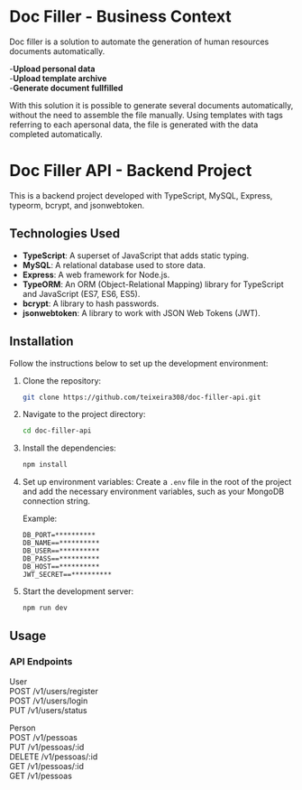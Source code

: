 # Doc Filler - Business Context

Doc filler is a solution to automate the generation of human resources documents automatically.

-**Upload personal data** <br/>
-**Upload template archive**<br/>
-**Generate document fullfilled**<br/>

With this solution it is possible to generate several documents automatically, without the need to assemble the file manually. Using templates with tags referring to each apersonal data, the file is generated with the data completed automatically.

# Doc Filler API - Backend Project

This is a backend project developed with TypeScript, MySQL, Express, typeorm, bcrypt, and jsonwebtoken.

## Technologies Used

- **TypeScript**: A superset of JavaScript that adds static typing.
- **MySQL**: A relational database used to store data.
- **Express**: A web framework for Node.js.
- **TypeORM**: An ORM (Object-Relational Mapping) library for TypeScript and JavaScript (ES7, ES6, ES5).
- **bcrypt**: A library to hash passwords.
- **jsonwebtoken**: A library to work with JSON Web Tokens (JWT).

## Installation

Follow the instructions below to set up the development environment:

1. Clone the repository:
    ```bash
    git clone https://github.com/teixeira308/doc-filler-api.git
    ```

2. Navigate to the project directory:
    ```bash
    cd doc-filler-api
    ```

3. Install the dependencies:
    ```bash
    npm install
    ```

4. Set up environment variables:
    Create a `.env` file in the root of the project and add the necessary environment variables, such as your MongoDB connection string.

    Example:
    ```env
    DB_PORT=**********
    DB_NAME==**********
    DB_USER==**********
    DB_PASS==**********
    DB_HOST==**********
    JWT_SECRET==**********
    ```

5. Start the development server:
    ```bash
    npm run dev
    ```

## Usage

### API Endpoints

User<br/>
POST /v1/users/register <br/>
POST /v1/users/login <br/>
PUT /v1/users/status <br/>

Person<br/>
POST    /v1/pessoas <br/>
PUT     /v1/pessoas/:id <br/>
DELETE  /v1/pessoas/:id <br/>
GET     /v1/pessoas/:id <br/>
GET     /v1/pessoas <br/>



